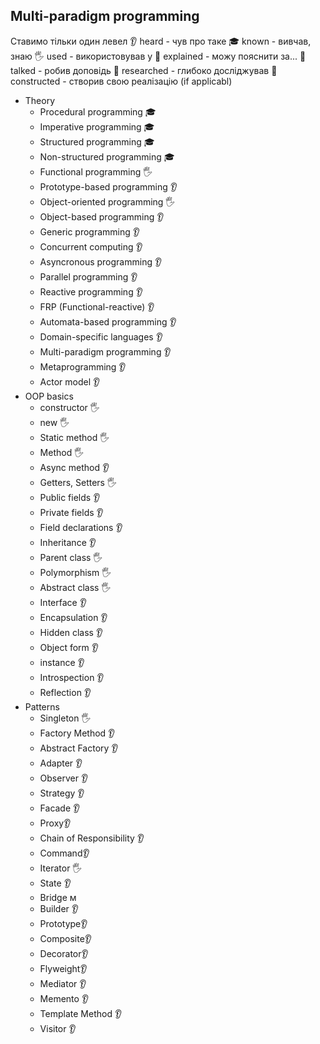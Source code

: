 ## Multi-paradigm programming
Ставимо тільки один левел
👂 heard - чув про таке
🎓 known - вивчав, знаю
🖐️ used - використовував у 
🙋 explained - можу пояснити за...
📢 talked - робив доповідь
🔬 researched - глибоко досліджував
🚀 constructed - створив свою реалізацію (if applicabl)

- Theory
  - Procedural programming 🎓
  - Imperative programming 🎓
  - Structured programming 🎓
  - Non-structured programming 🎓
  - Functional programming 🖐️
  - Prototype-based programming 👂
  - Object-oriented programming 🖐️
  - Object-based programming 👂
  - Generic programming 👂
  - Concurrent computing 👂
  - Asyncronous programming 👂
  - Parallel programming 👂
  - Reactive programming 👂
  - FRP (Functional-reactive) 👂
  - Automata-based programming 👂
  - Domain-specific languages 👂
  - Multi-paradigm programming 👂
  - Metaprogramming 👂
  - Actor model 👂
- OOP basics
  - constructor 🖐️ 
  - new 🖐️
  - Static method 🖐️
  - Method 🖐️
  - Async method 👂
  - Getters, Setters 🖐️
  - Public fields 👂
  - Private fields 👂
  - Field declarations 👂
  - Inheritance 👂
  - Parent class 🖐️
  - Polymorphism 🖐️
  - Abstract class 🖐️
  - Interface 👂
  - Encapsulation 👂
  - Hidden class 👂
  - Object form 👂
  - instance 👂
  - Introspection 👂
  - Reflection 👂
- Patterns
  - Singleton 🖐️
  - Factory Method 👂
  - Abstract Factory 👂
  - Adapter 👂
  - Observer 👂
  - Strategy 👂
  - Facade 👂
  - Proxy👂
  - Chain of Responsibility 👂
  - Command👂
  - Iterator 🖐️
  - State 👂
  - Bridge м
  - Builder 👂
  - Prototype👂
  - Composite👂
  - Decorator👂
  - Flyweight👂
  - Mediator 👂
  - Memento 👂
  - Template Method 👂
  - Visitor 👂
